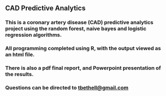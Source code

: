 ## CAD Predictive Analytics

### This is a coronary artery disease (CAD) predictive analytics project using the random forest, naive bayes and logistic regression algorithms.
### All programming completed using R, with the output viewed as an html file.

### There is also a pdf final report, and Powerpoint presentation of the results.

### Questions can be directed to tbethell@gmail.com
